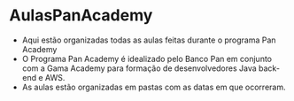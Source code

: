 # AulasPanAcademy

- Aqui estão organizadas todas as aulas feitas durante o programa Pan Academy
- O Programa Pan Academy é idealizado pelo Banco Pan em conjunto com a Gama Academy para formação de desenvolvedores Java back-end e AWS.
- As aulas estão organizadas em pastas com as datas em que ocorreram.
